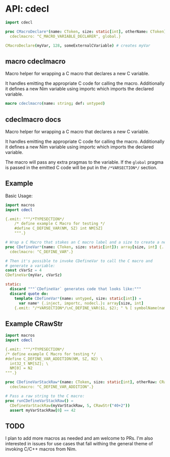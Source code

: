 
# API: cdecl

```nim
import cdecl

proc CMacroDeclare*(name: CToken, size: static[int], otherName: CToken): array[size, int] {.
  cdeclmacro: "C_MACRO_VARIABLE_DECLARER", global.}

CMacroDeclare(myVar, 128, someExternalCVariable) # creates myVar
```

## **macro** cdeclmacro

<p>Macro helper for wrapping a C macro that declares a new C variable.</p>
<p>It handles emitting the appropriate C code for calling the macro. Additionally it defines a new Nim variable using importc which imports the declared variable.   </p>

```nim
macro cdeclmacro(name: string; def: untyped)
```

## cdeclmacro docs

Macro helper for wrapping a C macro that declares 
a new C variable.

It handles emitting the appropriate
C code for calling the macro. Additionally it defines
a new Nim variable using importc which imports the 
declared variable.   

The macro will pass any extra pragmas to the
variable. If the `global` pragma is passed in
the emitted C code will be put in the 
`/*VARSECTION*/` section. 


## Example

Basic Usage:

```nim
import macros
import cdecl 

{.emit: """/*TYPESECTION*/
    /* define example C Macro for testing */
    #define C_DEFINE_VAR(NM, SZ) int NM[SZ]
    """.}

# Wrap a C Macro that stakes an C macro label and a size to create a new array variable
proc CDefineVar*(name: CToken, size: static[int]): array[size, int] {.
  cdeclmacro: "C_DEFINE_VAR".}

# Then it's possible to invoke CDefineVar to call the C macro and
# generate a variable:
const cVarSz = 4
CDefineVar(myVar, cVarSz)

static:
  discard """`CDefineVar` generates code that looks like:"""
  discard quote do:
    template CDefineVar*(name: untyped, size: static[int]) =
      var name* {.inject, importc, nodecl.}: array[size, int]
    {.emit: "/*VARSECTION*/\nC_DEFINE_VAR($1, $2); " % [ symbolName(name), $size, ] .}
```

## Example CRawStr

```nim
import macros
import cdecl 

{.emit: """/*TYPESECTION*/
/* define example C Macro for testing */
#define C_DEFINE_VAR_ADDITION(NM, SZ, N2) \
  int32_t NM[SZ]; \
  NM[0] = N2
""".}

proc CDefineVarStackRaw*(name: CToken, size: static[int], otherRaw: CRawStr): array[size, int32] {.
  cdeclmacro: "C_DEFINE_VAR_ADDITION".}

# Pass a raw string to the C macro:
proc runCDefineVarStackRaw() =
  CDefineVarStackRaw(myVarStackRaw, 5, CRawStr("40+2"))
  assert myVarStackRaw[0] == 42
```

## TODO

I plan to add more macros as needed and am welcome to PRs. I'm also interested in issues for use cases that fall withing the general theme of invoking C/C++ macros from Nim.